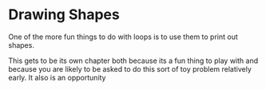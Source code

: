 # Drawing Shapes

One of the more fun things to do with loops is to use them to print out shapes.

This gets to be its own chapter both because its a fun thing to play with and because
you are likely to be asked to do this sort of toy problem relatively early. It also is
an opportunity 